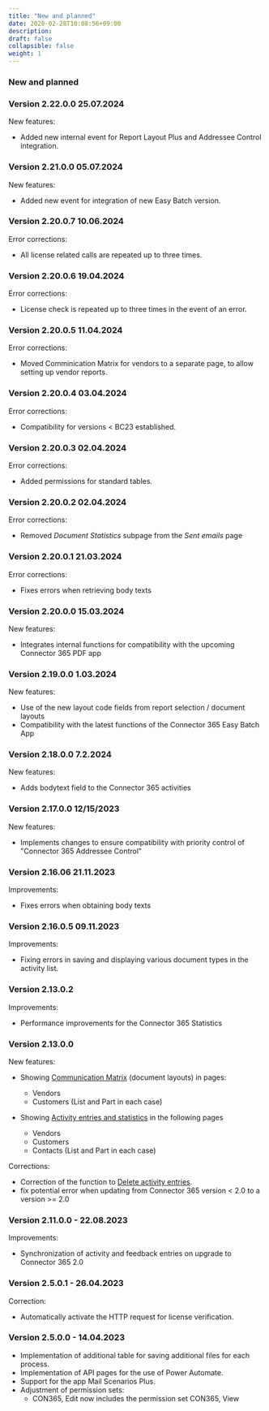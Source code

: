 ```yaml
---
title: "New and planned"
date: 2020-02-28T10:08:56+09:00
description: 
draft: false
collapsible: false
weight: 1
---
```


### New and planned

### Version 2.22.0.0 25.07.2024
New features:
 - Added new internal event for Report Layout Plus and Addressee Control integration. 

### Version 2.21.0.0 05.07.2024
New features:
 - Added new event for integration of new Easy Batch version. 

### Version 2.20.0.7 10.06.2024
Error corrections:
 - All license related calls are repeated up to three times.

### Version 2.20.0.6 19.04.2024
Error corrections:
 - License check is repeated up to three times in the event of an error.

### Version 2.20.0.5 11.04.2024
Error corrections:
 - Moved Comminication Matrix for vendors to a separate page, to allow setting up vendor reports.

### Version 2.20.0.4 03.04.2024
Error corrections:
 - Compatibility for versions < BC23 established.

### Version 2.20.0.3 02.04.2024
Error corrections:
 - Added permissions for standard tables.

### Version 2.20.0.2 02.04.2024
Error corrections:
 - Removed *Document Statistics* subpage from the *Sent emails* page 

### Version 2.20.0.1 21.03.2024
Error corrections:
 - Fixes errors when retrieving body texts

### Version 2.20.0.0 15.03.2024
New features:
 - Integrates internal functions for compatibility with the upcoming Connector 365 PDF app

### Version 2.19.0.0 1.03.2024
New features:
 - Use of the new layout code fields from report selection / document layouts
 - Compatibility with the latest functions of the Connector 365 Easy Batch App

### Version 2.18.0.0 7.2.2024
New features:
  - Adds bodytext field to the Connector 365 activities

### Version 2.17.0.0 12/15/2023
New features:
 - Implements changes to ensure compatibility with priority control of "Connector 365 Addressee Control"

### Version 2.16.06 21.11.2023
Improvements:
 - Fixes errors when obtaining body texts

### Version 2.16.0.5 09.11.2023
Improvements:
 - Fixing errors in saving and displaying various document types in the activity list.

### Version 2.13.0.2
Improvements:
- Performance improvements for the Connector 365 Statistics

### Version 2.13.0.0
New features:
- Showing [Communication Matrix](/en-us/apps/base/first-steps/setup/communication-matrix/) (document layouts) in pages:
  * Vendors
  * Customers
  (List and Part in each case)

- Showing [Activity entries and statistics](/en-us/apps/base/first-steps/setup/infobox-extensions/) in the following pages
  * Vendors
  * Customers
  * Contacts
  (List and Part in each case)

Corrections:
- Correction of the function to [Delete activity entries](/en-us/apps/base/first-steps/setup/delete-activity-files/).
- fix potential error when updating from Connector 365 version < 2.0 to a version >= 2.0


### Version 2.11.0.0 - 22.08.2023
Improvements:
* Synchronization of activity and feedback entries on upgrade to Connector 365 2.0

### Version 2.5.0.1 - 26.04.2023
Correction:
- Automatically activate the HTTP request for license verification.
### Version 2.5.0.0 - 14.04.2023
- Implementation of additional table for saving additional files for each process.
- Implementation of API pages for the use of Power Automate.
- Support for the app Mail Scenarios Plus.
- Adjustment of permission sets:
  - CON365, Edit now includes the permission set CON365, View